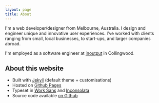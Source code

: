 ```yaml
---
layout: page
title: About
---
```


I'm a web developer/designer from Melbourne, Australia. I design and engineer unique and innovative user experiences. I’ve worked with clients ranging from small, local businesses, to start-ups, and larger companies abroad.

I'm employed as a software engineer at [inoutput](http://inoutput.io) in Collingwood.

## About this website

- Built with [Jekyll](https://pages.github.com) (default theme + customisations)
- Hosted on [Github Pages](https://pages.github.com)
- Typeset in [Work Sans](http://weiweihuanghuang.github.io/Work-Sans/) and [Inconsolata](http://www.levien.com/type/myfonts/inconsolata.html)
- Source code available [on Github](https://github.com/angusfretwell/angusfretwell.github.io)
